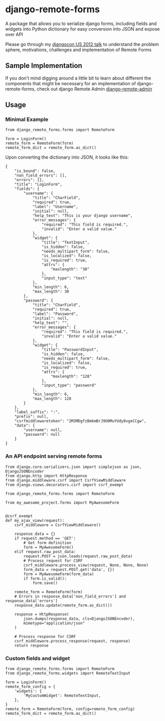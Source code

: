 # django-remote-forms

A package that allows you to serialize django forms, including fields and widgets into Python
dictionary for easy conversion into JSON and expose over API

Please go through my [djangocon US 2012 talk](http://www.slideshare.net/tarequeh/django-forms-in-a-web-api-world)
to understand the problem sphere, motivations, challenges and implementation of Remote Forms

## Sample Implementation

If you don't mind digging around a little bit to learn about different the components that might be
necessary for an implementation of django-remote-forms, check out
django Remote Admin [django-remote-admin](https://github.com/tarequeh/django-remote-admin)

## Usage

### Minimal Example

    from django_remote_forms.forms import RemoteForm

    form = LoginForm()
    remote_form = RemoteForm(form)
    remote_form_dict = remote_form.as_dict()

Upon converting the dictionary into JSON, it looks like this:

    {
        "is_bound": false,
        "non_field_errors": [],
        "errors": {},
        "title": "LoginForm",
        "fields": {
            "username": {
                "title": "CharField",
                "required": true,
                "label": "Username",
                "initial": null,
                "help_text": "This is your django username",
                "error_messages": {
                    "required": "This field is required.",
                    "invalid": "Enter a valid value."
                },
                "widget": {
                    "title": "TextInput",
                    "is_hidden": false,
                    "needs_multipart_form": false,
                    "is_localized": false,
                    "is_required": true,
                    "attrs": {
                        "maxlength": "30"
                    },
                    "input_type": "text"
                },
                "min_length": 6,
                "max_length": 30
            },
            "password": {
                "title": "CharField",
                "required": true,
                "label": "Password",
                "initial": null,
                "help_text": "",
                "error_messages": {
                    "required": "This field is required.",
                    "invalid": "Enter a valid value."
                },
                "widget": {
                    "title": "PasswordInput",
                    "is_hidden": false,
                    "needs_multipart_form": false,
                    "is_localized": false,
                    "is_required": true,
                    "attrs": {
                        "maxlength": "128"
                    },
                    "input_type": "password"
                },
                "min_length": 6,
                "max_length": 128
            }
        },
        "label_suffix": ":",
        "prefix": null,
        "csrfmiddlewaretoken": "2M3MDgfzBmkmBrJ9U0MuYUdy8vgeCCgw",
        "data": {
            "username": null,
            "password": null
        }
    }

### An API endpoint serving remote forms

    from django.core.serializers.json import simplejson as json, DjangoJSONEncoder
    from django.http import HttpResponse
    from django.middleware.csrf import CsrfViewMiddleware
    from django.views.decorators.csrf import csrf_exempt

    from django_remote_forms.forms import RemoteForm

    from my_awesome_project.forms import MyAwesomeForm


    @csrf_exempt
    def my_ajax_view(request):
        csrf_middleware = CsrfViewMiddleware()

        response_data = {}
        if request.method == 'GET':
            # Get form definition
            form = MyAwesomeForm()
        elif request.raw_post_data:
            request.POST = json.loads(request.raw_post_data)
            # Process request for CSRF
            csrf_middleware.process_view(request, None, None, None)
            form_data = request.POST.get('data', {})
            form = MyAwesomeForm(form_data)
            if form.is_valid():
                form.save()

        remote_form = RemoteForm(form)
        # Errors in response_data['non_field_errors'] and response_data['errors']
        response_data.update(remote_form.as_dict())

        response = HttpResponse(
            json.dumps(response_data, cls=DjangoJSONEncoder),
            mimetype="application/json"
        )

        # Process response for CSRF
        csrf_middleware.process_response(request, response)
        return response

### Custom fields and widget

    from django_remote_forms.forms import RemoteForm
    from django_remote_forms.widgets import RemoteTextInput

    form = LoginForm()
    remote_form_config = {
        'widgets': {
            'MyCustomWidget': RemoteTextInput,
        },
    }
    remote_form = RemoteForm(form, config=remote_form_config)
    remote_form_dict = remote_form.as_dict()
